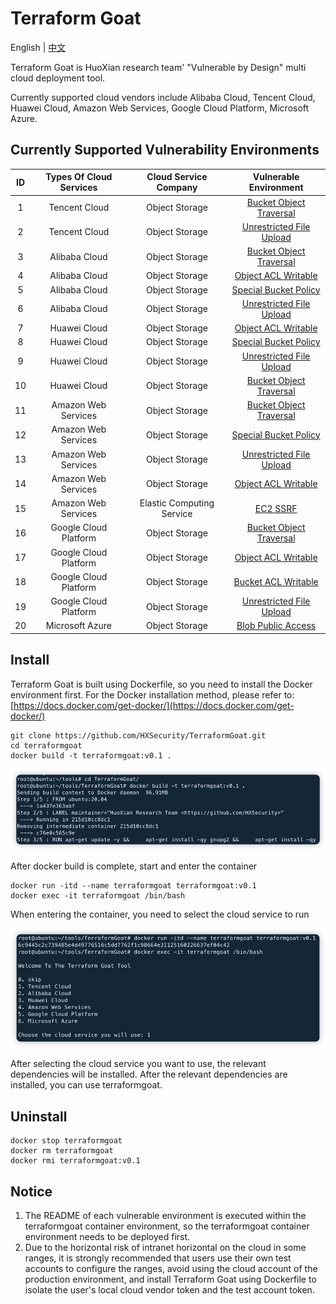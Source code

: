 
# Terraform Goat

English | [中文](./README_CN.md)

Terraform Goat is HuoXian research team' "Vulnerable by Design" multi cloud deployment tool.

Currently supported cloud vendors include Alibaba Cloud, Tencent Cloud, Huawei Cloud, Amazon Web Services, Google Cloud Platform, Microsoft Azure.

## Currently Supported Vulnerability Environments


|  ID  | Types Of Cloud Services |   Cloud Service Company   |                    Vulnerable Environment                    |
| :--: | :---------------------: | :-----------------------: | :----------------------------------------------------------: |
|  1   |      Tencent Cloud      |      Object Storage       | [Bucket Object Traversal](https://github.com/HXSecurity/TerraformGoat/tree/main/tencentcloud/object_storage_service/bucket_object_traversal) |
|  2   |      Tencent Cloud      |      Object Storage       | [Unrestricted File Upload](https://github.com/HXSecurity/TerraformGoat/tree/main/tencentcloud/object_storage_service/unrestricted_file_upload) |
|  3   |      Alibaba Cloud      |      Object Storage       | [Bucket Object Traversal](https://github.com/HXSecurity/TerraformGoat/tree/main/aliyun/object_storage_service/bucket_object_traversal) |
|  4   |      Alibaba Cloud      |      Object Storage       | [Object ACL Writable](https://github.com/HXSecurity/TerraformGoat/tree/main/aliyun/object_storage_service/object_acl_writable) |
|  5   |      Alibaba Cloud      |      Object Storage       | [Special Bucket Policy](https://github.com/HXSecurity/TerraformGoat/tree/main/aliyun/object_storage_service/special_bucket_policy) |
|  6   |      Alibaba Cloud      |      Object Storage       | [Unrestricted File Upload](https://github.com/HXSecurity/TerraformGoat/tree/main/aliyun/object_storage_service/unrestricted_file_upload) |
|  7   |      Huawei Cloud       |      Object Storage       | [Object ACL Writable](https://github.com/HXSecurity/TerraformGoat/tree/main/huaweicloud/object_storage_service/object_acl_writable) |
|  8   |      Huawei Cloud       |      Object Storage       | [Special Bucket Policy](https://github.com/HXSecurity/TerraformGoat/tree/main/huaweicloud/object_storage_service/special_bucket_policy) |
|  9   |      Huawei Cloud       |      Object Storage       | [Unrestricted File Upload](https://github.com/HXSecurity/TerraformGoat/tree/main/huaweicloud/object_storage_service/unrestricted_file_upload) |
|  10  |      Huawei Cloud       |      Object Storage       | [Bucket Object Traversal](https://github.com/HXSecurity/TerraformGoat/tree/main/huaweicloud/object_storage_service/bucket_object_traversal) |
|  11  |  Amazon  Web Services   |      Object Storage       | [Bucket Object Traversal](https://github.com/HXSecurity/TerraformGoat/tree/main/aws/object_storage_service/bucket_object_traversal) |
|  12  |  Amazon  Web Services   |      Object Storage       | [Special Bucket Policy](https://github.com/HXSecurity/TerraformGoat/tree/main/aws/object_storage_service/special_bucket_policy) |
|  13  |  Amazon  Web Services   |      Object Storage       | [Unrestricted File Upload](https://github.com/HXSecurity/TerraformGoat/tree/main/aws/object_storage_service/unrestricted_file_upload) |
|  14  |  Amazon  Web Services   |      Object Storage       | [Object ACL Writable](https://github.com/HXSecurity/TerraformGoat/tree/main/aws/object_storage_service/object_acl_writable) |
|  15  |  Amazon  Web Services   | Elastic Computing Service | [EC2 SSRF](https://github.com/HXSecurity/TerraformGoat/tree/main/aws/elastic_computing_service/ec2_ssrf) |
|  16  | Google  Cloud Platform  |      Object Storage       | [Bucket Object Traversal](https://github.com/HXSecurity/TerraformGoat/tree/main/gcp/object_storage_service/bucket_object_traversal) |
|  17  | Google  Cloud Platform  |      Object Storage       | [Object ACL Writable](https://github.com/HXSecurity/TerraformGoat/tree/main/gcp/object_storage_service/object_acl_writable) |
|  18  | Google  Cloud Platform  |      Object Storage       | [Bucket ACL Writable](https://github.com/HXSecurity/TerraformGoat/tree/main/gcp/object_storage_service/bucket_acl_writable) |
|  19  | Google  Cloud Platform  |      Object Storage       | [Unrestricted File Upload](https://github.com/HXSecurity/TerraformGoat/tree/main/gcp/object_storage_service/unrestricted_file_upload) |
|  20  |    Microsoft  Azure     |      Object Storage       | [Blob  Public Access](https://github.com/HXSecurity/TerraformGoat/tree/main/azure/object_storage_service/blob_public_access/) |

## Install

Terraform Goat is built using Dockerfile, so you need to install the Docker environment first. For the Docker installation method, please refer to: [https://docs.docker.com/get-docker/](https://docs.docker.com/get-docker/)

```shell
git clone https://github.com/HXSecurity/TerraformGoat.git
cd terraformgoat
docker build -t terraformgoat:v0.1 .
```

![img](./images/1651136182.png)

After docker build is complete, start and enter the container

```shell
docker run -itd --name terraformgoat terraformgoat:v0.1
docker exec -it terraformgoat /bin/bash
```

When entering the container, you need to select the cloud service to run

![img](./images/1651136346.png)

After selecting the cloud service you want to use, the relevant dependencies will be installed. After the relevant dependencies are installed, you can use terraformgoat.

## Uninstall

```shell
docker stop terraformgoat
docker rm terraformgoat
docker rmi terraformgoat:v0.1
```

## Notice

1. The README of each vulnerable environment is executed within the terraformgoat container environment, so the terraformgoat container environment needs to be deployed first.
2. Due to the horizontal risk of intranet horizontal on the cloud in some ranges, it is strongly recommended that users use their own test accounts to configure the ranges, avoid using the cloud account of the production environment, and install Terraform Goat using Dockerfile to isolate the user's local cloud vendor token and the test account token.
